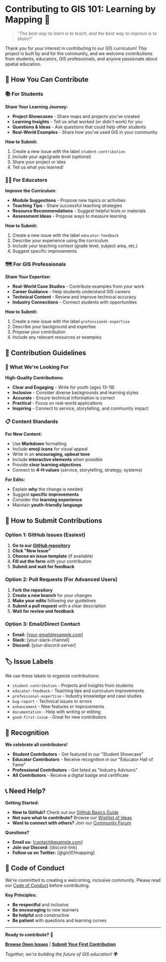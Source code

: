# Contributing to GIS 101: Learning by Mapping 🤝

> *"The best way to learn is to teach, and the best way to improve is to share!"*

Thank you for your interest in contributing to our GIS curriculum! This project is built by and for the community, and we welcome contributions from students, educators, GIS professionals, and anyone passionate about spatial education.

## 🌟 How You Can Contribute

### 📚 For Students

**Share Your Learning Journey:**
- **Project Showcases** - Share maps and projects you've created
- **Learning Insights** - Tell us what worked (or didn't work) for you
- **Questions & Ideas** - Ask questions that could help other students
- **Real-World Examples** - Share how you've used GIS in your community

**How to Submit:**
1. Create a new issue with the label `student-contribution`
2. Include your age/grade level (optional)
3. Share your project or idea
4. Tell us what you learned!

### 👨‍🏫 For Educators

**Improve the Curriculum:**
- **Module Suggestions** - Propose new topics or activities
- **Teaching Tips** - Share successful teaching strategies
- **Resource Recommendations** - Suggest helpful tools or materials
- **Assessment Ideas** - Propose ways to measure learning

**How to Submit:**
1. Create a new issue with the label `educator-feedback`
2. Describe your experience using the curriculum
3. Include your teaching context (grade level, subject area, etc.)
4. Suggest specific improvements

### 🗺️ For GIS Professionals

**Share Your Expertise:**
- **Real-World Case Studies** - Contribute examples from your work
- **Career Guidance** - Help students understand GIS careers
- **Technical Content** - Review and improve technical accuracy
- **Industry Connections** - Connect students with opportunities

**How to Submit:**
1. Create a new issue with the label `professional-expertise`
2. Describe your background and expertise
3. Propose your contribution
4. Include any relevant resources or examples

## 📝 Contribution Guidelines

### 🎯 What We're Looking For

**High-Quality Contributions:**
- **Clear and Engaging** - Write for youth (ages 13-18)
- **Inclusive** - Consider diverse backgrounds and learning styles
- **Accurate** - Ensure technical information is correct
- **Practical** - Focus on real-world applications
- **Inspiring** - Connect to service, storytelling, and community impact

### 📋 Content Standards

**For New Content:**
- Use **Markdown** formatting
- Include **emoji icons** for visual appeal
- Write in an **encouraging, upbeat tone**
- Include **interactive elements** when possible
- Provide **clear learning objectives**
- Connect to **4-H values** (service, storytelling, strategy, systems)

**For Edits:**
- Explain **why** the change is needed
- Suggest **specific improvements**
- Consider the **learning experience**
- Maintain **youth-friendly language**

## 🚀 How to Submit Contributions

### Option 1: GitHub Issues (Easiest)

1. **Go to our [GitHub repository](https://github.com/your-repo/gis101-mapping)**
2. **Click "New Issue"**
3. **Choose an issue template** (if available)
4. **Fill out the form** with your contribution
5. **Submit and wait for feedback**

### Option 2: Pull Requests (For Advanced Users)

1. **Fork the repository**
2. **Create a new branch** for your changes
3. **Make your edits** following our guidelines
4. **Submit a pull request** with a clear description
5. **Wait for review and feedback**

### Option 3: Email/Direct Contact

- **Email:** [your-email@example.com]
- **Slack:** [your-slack-channel]
- **Discord:** [your-discord-server]

## 🏷️ Issue Labels

We use these labels to organize contributions:

- `student-contribution` - Projects and insights from students
- `educator-feedback` - Teaching tips and curriculum improvements
- `professional-expertise` - Industry knowledge and case studies
- `bug-report` - Technical issues or errors
- `enhancement` - New features or improvements
- `documentation` - Help with writing or editing
- `good-first-issue` - Great for new contributors

## 🎉 Recognition

**We celebrate all contributors!**

- **Student Contributors** - Get featured in our "Student Showcase"
- **Educator Contributors** - Receive recognition in our "Educator Hall of Fame"
- **Professional Contributors** - Get listed as "Industry Advisors"
- **All Contributors** - Receive a digital badge and certificate

## 📞 Need Help?

**Getting Started:**
- **New to GitHub?** Check out our [GitHub Basics Guide](link-to-guide)
- **Not sure what to contribute?** Browse our [Wishlist of Ideas](link-to-wishlist)
- **Want to connect with others?** Join our [Community Forum](link-to-forum)

**Questions?**
- **Email us:** [contact@example.com]
- **Join our Discord:** [discord-link]
- **Follow us on Twitter:** [@gis101mapping]

## 🎯 Code of Conduct

We're committed to creating a welcoming, inclusive community. Please read our [Code of Conduct](CODE_OF_CONDUCT.md) before contributing.

**Key Principles:**
- **Be respectful** and inclusive
- **Be encouraging** to new learners
- **Be helpful** and constructive
- **Be patient** with questions and learning curves

---

**Ready to contribute?** 🚀

[**Browse Open Issues**](https://github.com/your-repo/gis101-mapping/issues) | [**Submit Your First Contribution**](https://github.com/your-repo/gis101-mapping/issues/new)

*Together, we're building the future of GIS education!* 🌍 